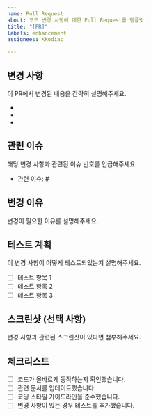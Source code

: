 ```yaml
---
name: Pull Request
about: 코드 변경 사항에 대한 Pull Request를 템플릿
title: "[PR]"
labels: enhancement
assignees: KKodiac

---
```


## 변경 사항

이 PR에서 변경된 내용을 간략히 설명해주세요.

- 
- 
- 

## 관련 이슈

해당 변경 사항과 관련된 이슈 번호를 언급해주세요.

- 관련 이슈: #

## 변경 이유

변경이 필요한 이유를 설명해주세요.

## 테스트 계획

이 변경 사항이 어떻게 테스트되었는지 설명해주세요.

- [ ] 테스트 항목 1
- [ ] 테스트 항목 2
- [ ] 테스트 항목 3

## 스크린샷 (선택 사항)

변경 사항과 관련된 스크린샷이 있다면 첨부해주세요.

## 체크리스트

- [ ] 코드가 올바르게 동작하는지 확인했습니다.
- [ ] 관련 문서를 업데이트했습니다.
- [ ] 코딩 스타일 가이드라인을 준수했습니다.
- [ ] 변경 사항이 있는 경우 테스트를 추가했습니다.

